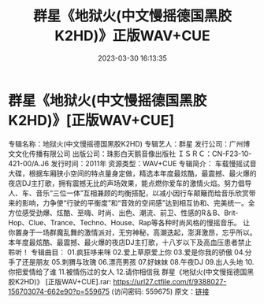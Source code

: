 ﻿---
title: 群星《地狱火(中文慢摇德国黑胶K2HD)》正版WAV+CUE
date: 2023-03-30 16:13:35
categories: 交谊舞曲、电音DJ舞曲
tags: 流行舞曲
---
# 群星《地狱火(中文慢摇德国黑胶K2HD)》[正版WAV+CUE]

专辑名称：地狱火(中文慢摇德国黑胶K2HD)
专辑艺人：群星
发行公司：广州博文文化传播有限公司
出版公司：珠影白天鹅音像出版社
ＩＳＲＣ：CN-F23-10-421-00/A.J6
发行时间：2011年
资源类型：WAV+CUE
专辑简介：
车载慢摇试音大碟，根据车厢狭小空间的特点量身定做，精选本年度最炫酷，最震撼、最火爆的夜店DJ主打歌，拥有震撼无比的声场效果，能点燃你爱车的激情火焰。努力倡导人、车、音乐“三位一体”互相兼顾的均衡搭配，以减小因行车颠簸而给音乐欣赏带来的影响，力争使“行驶的平衡度”和“音效的空间感”达到相互协和、完美统一。全方位感受劲爆、炫酷、至嗨、时尚、出色、潮流、前卫、性感的R＆B、Brit-Hop、Clue、Trance、Techno、House、Rap等各种时尚风格的慢摇音乐。
让你置身于一场群魔乱舞的激情派对，无穷神秘，高潮迭起，澎湃激昂，忘乎所以。
本年度最炫酷、最震撼、最火爆的夜店DJ主打歌，十八岁以下及高血压患者禁止聆听！
专辑曲目：
01.疯狂哆来咪
02.爱上草原爱上你
03.爱是你我的骄傲
04.分手了还是朋友
05.刺猬与玫瑰
06.漂亮男孩
07.好妹妹
08.午夜DJ
09.出人头地
10.你把爱情给了谁
11.被情伤过的女人
12.请你相信我
群星《地狱火(中文慢摇德国黑胶K2HD)》 [正版WAV+CUE].rar: https://url27.ctfile.com/f/9388027-156703074-662e90?p=559675
(访问密码: 559675)
原文：[链接](https://blog.sina.com.cn/s/blog_1647c7e760103117z.html)